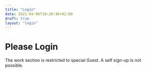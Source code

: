 ```yaml
---
title: "Login"
date: 2021-04-06T10:28:46+02:00
draft: true
layout: "login"
---
```


# Please Login

The work section is restricted to special Guest. A self sign-up is not possible.